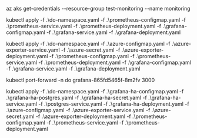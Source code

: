 az aks get-credentials --resource-group test-monitoring --name monitoring

kubectl apply -f .\do-namespace.yaml -f .\prometheus-configmap.yaml -f .\prometheus-service.yaml -f .\prometheus-deployment.yaml -f .\grafana-configmap.yaml -f .\grafana-service.yaml -f .\grafana-deployment.yaml

kubectl apply -f .\do-namespace.yaml -f .\azure-configmap.yaml -f .\azure-exporter-service.yaml -f .\azure-secret.yaml -f .\azure-exporter-deployment.yaml -f .\prometheus-configmap.yaml -f .\prometheus-service.yaml -f .\prometheus-deployment.yaml -f .\grafana-configmap.yaml -f .\grafana-service.yaml -f .\grafana-deployment.yaml

kubectl port-forward -n do grafana-865fd5465f-8m2fv 3000



kubectl apply -f .\do-namespace.yaml -f .\grafana-ha-configmap.yaml -f .\grafana-ha-postgres.yaml -f .\grafana-ha-secret.yaml -f .\grafana-ha-service.yaml -f .\postgres-service.yaml -f .\grafana-ha-deployment.yaml -f .\azure-configmap.yaml -f .\azure-exporter-service.yaml -f .\azure-secret.yaml -f .\azure-exporter-deployment.yaml -f .\prometheus-configmap.yaml -f .\prometheus-service.yaml -f .\prometheus-deployment.yaml